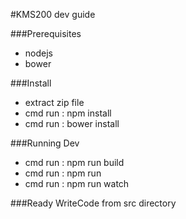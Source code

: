 #KMS200 dev guide

###Prerequisites
- nodejs
- bower

###Install
- extract zip file
- cmd run : npm install
- cmd run : bower install 

###Running Dev
- cmd run : npm run build
- cmd run : npm run 
- cmd run : npm run watch

###Ready WriteCode from src directory
